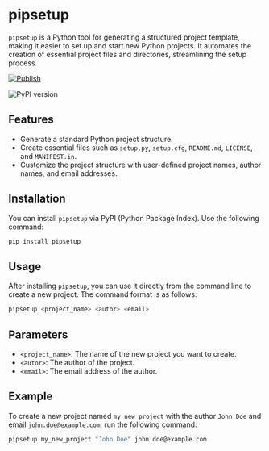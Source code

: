 # pipsetup

`pipsetup` is a Python tool for generating a structured project template, making it easier to set up and start new Python projects. It automates the creation of essential project files and directories, streamlining the setup process.

[![Publish](https://github.com/leonardogonzalolaura/workspace_setup_pip/actions/workflows/publish.yml/badge.svg)](https://github.com/leonardogonzalolaura/workspace_setup_pip/actions/workflows/publish.yml)
 
 ![PyPI version](https://img.shields.io/pypi/v/pipsetup.svg)

## Features

- Generate a standard Python project structure.
- Create essential files such as `setup.py`, `setup.cfg`, `README.md`, `LICENSE`, and `MANIFEST.in`.
- Customize the project structure with user-defined project names, author names, and email addresses.

## Installation

You can install `pipsetup` via PyPI (Python Package Index). Use the following command:

```sh
pip install pipsetup
```

## Usage

After installing `pipsetup`, you can use it directly from the command line to create a new project. The command format is as follows:

```bash
pipsetup <project_name> <autor> <email>
```

## Parameters

- `<project_name>`: The name of the new project you want to create.
- `<autor>`: The author of the project.
- `<email>`: The email address of the author.

## Example

To create a new project named `my_new_project` with the author `John Doe` and email `john.doe@example.com`, run the following command:

```bash
pipsetup my_new_project "John Doe" john.doe@example.com
